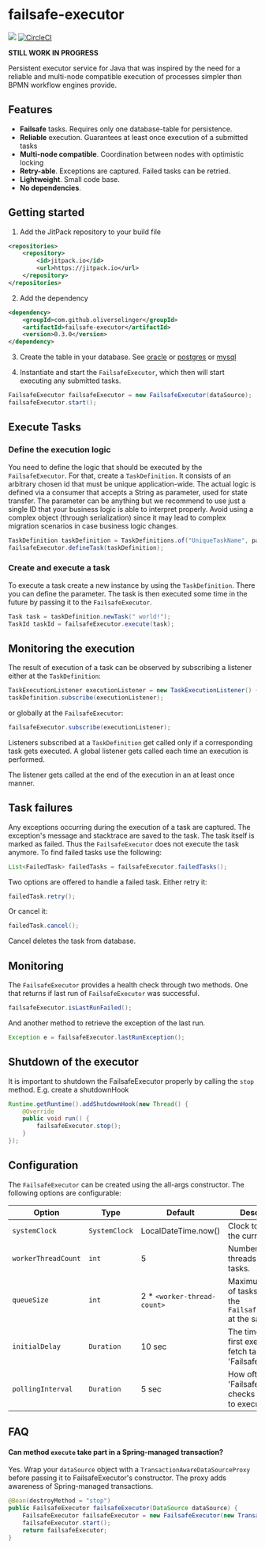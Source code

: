 # failsafe-executor

[![](https://jitpack.io/v/oliverselinger/failsafe-executor.svg)](https://jitpack.io/#oliverselinger/failsafe-executor)
[![CircleCI](https://circleci.com/gh/oliverselinger/failsafe-executor.svg?style=svg)](https://circleci.com/gh/oliverselinger/failsafe-executor)


**STILL WORK IN PROGRESS**

Persistent executor service for Java that was inspired by the need for a reliable and multi-node compatible execution of processes simpler than BPMN workflow engines provide.

## Features

* **Failsafe** tasks. Requires only one database-table for persistence.
* **Reliable** execution. Guarantees at least once execution of a submitted tasks
* **Multi-node compatible**. Coordination between nodes with optimistic locking
* **Retry-able**. Exceptions are captured. Failed tasks can be retried.
* **Lightweight**. Small code base.
* **No dependencies**.

## Getting started

1. Add the JitPack repository to your build file
```xml
<repositories>
    <repository>
        <id>jitpack.io</id>
        <url>https://jitpack.io</url>
    </repository>
</repositories>
```

2. Add the dependency
```xml
<dependency>
    <groupId>com.github.oliverselinger</groupId>
    <artifactId>failsafe-executor</artifactId>
    <version>0.3.0</version>
</dependency>
```

3. Create the table in your database. See [oracle](src/main/resources/oracle.sql) or [postgres](src/main/resources/postgres.sql) or [mysql](src/main/resources/mysql.sql)

3. Instantiate and start the `FailsafeExecutor`, which then will start executing any submitted tasks.

```java
FailsafeExecutor failsafeExecutor = new FailsafeExecutor(dataSource);
failsafeExecutor.start();
```

## Execute Tasks

### Define the execution logic

You need to define the logic that should be executed by the `FailsafeExecutor`. For that, create a `TaskDefinition`. It consists of an arbitrary chosen id that must be
unique application-wide. The actual logic is defined via a consumer that accepts a String as parameter, used for state transfer.
The parameter can be anything but we recommend to use just a single ID that your business logic is able to interpret properly. Avoid using a complex object
(through serialization) since it may lead to complex migration scenarios in case business logic changes.

```java
TaskDefinition taskDefinition = TaskDefinitions.of("UniqueTaskName", parameter -> log.info("Hello {}", parameter));
failsafeExecutor.defineTask(taskDefinition);
```

### Create and execute a task

To execute a task create a new instance by using the `TaskDefinition`. There you can define the parameter.
The task is then executed some time in the future by passing it to the `FailsafeExecutor`.

```java
Task task = taskDefinition.newTask(" world!");
TaskId taskId = failsafeExecutor.execute(task);
```

## Monitoring the execution

The result of execution of a task can be observed by subscribing a listener either at the `TaskDefinition`:

```java
TaskExecutionListener executionListener = new TaskExecutionListener() { ... };
taskDefinition.subscribe(executionListener);
```

or globally at the `FailsafeExecutor`:

```java
failsafeExecutor.subscribe(executionListener);
```

Listeners subscribed at a `TaskDefinition` get called only if a corresponding task gets executed.
A global listener gets called each time an execution is performed.

The listener gets called at the end of the execution in an at least once manner.

## Task failures

Any exceptions occurring during the execution of a task are captured. The exception's message and stacktrace are saved to the task. The task itself is marked as failed.
Thus the `FailsafeExecutor` does not execute the task anymore. To find failed tasks use the following:

```java
List<FailedTask> failedTasks = failsafeExecutor.failedTasks();
```

Two options are offered to handle a failed task. Either retry it:

```java
failedTask.retry();
```

Or cancel it:

```java
failedTask.cancel();
```

Cancel deletes the task from database.

## Monitoring

The `FailsafeExecutor` provides a health check through two methods. One that returns if last run of `FailsafeExecutor` was successful.

```java
failsafeExecutor.isLastRunFailed();
```

And another method to retrieve the exception of the last run.

```java
Exception e = failsafeExecutor.lastRunException();
```

## Shutdown of the executor

It is important to shutdown the FailsafeExecutor properly by calling the `stop` method. E.g. create a shutdownHook

```java
Runtime.getRuntime().addShutdownHook(new Thread() {
    @Override
    public void run() {
        failsafeExecutor.stop();
    }
});
```

## Configuration

The `FailsafeExecutor` can be created using the all-args constructor. The following options are configurable:

| Option  | Type | Default | Description |
| ------------- | ---- | ---- | ------------- |
| `systemClock` | `SystemClock`  | LocalDateTime.now() | Clock to retrieve the current time. |
| `workerThreadCount` | `int`  | 5  | Number of threads executing tasks. |
| `queueSize` | `int`  |  2 * `<worker-thread-count>`  | Maximum number of tasks to lock by the `FailsafeExecutor` at the same time. |
| `initialDelay` | `Duration`  |  10 sec  | The time to delay first execution to fetch tasks of the 'FailsafeExecutor'. |
| `pollingInterval` | `Duration`  |  5 sec  | How often the 'FailsafeExecutor' checks for tasks to execute. |

## FAQ

#### Can method `execute` take part in a Spring-managed transaction?

Yes. Wrap your `dataSource` object with a `TransactionAwareDataSourceProxy` before passing it to FailsafeExecutor's constructor. The proxy adds awareness of Spring-managed transactions.

```java
@Bean(destroyMethod = "stop")
public FailsafeExecutor failsafeExecutor(DataSource dataSource) {
    FailsafeExecutor failsafeExecutor = new FailsafeExecutor(new TransactionAwareDataSourceProxy(dataSource));
    failsafeExecutor.start();
    return failsafeExecutor;
}
```
